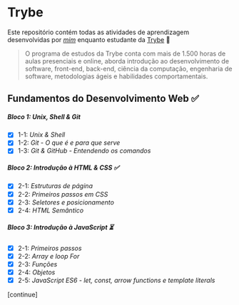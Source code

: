 # Trybe

Este repositório contém todas as atividades de aprendizagem desenvolvidas por _[mim](https://www.linkedin.com/in/guilherme-fernandes-a64505189/)_ enquanto estudante da [Trybe](https://www.betrybe.com/) 🚀

> O programa de estudos da Trybe conta com mais de 1.500 horas de aulas presenciais e online, aborda introdução ao desenvolvimento de software, front-end, back-end, ciência da computação, engenharia de software, metodologias ágeis e habilidades comportamentais.

## Fundamentos do Desenvolvimento Web ✅

##### Bloco 1: Unix, Shell & Git

- [X] 1-1: _Unix & Shell_
- [X] 1-2: _Git - O que é e para que serve_
- [X] 1-3: _Git & GitHub - Entendendo os comandos_

##### Bloco 2: Introdução à HTML & CSS ✅

- [X] 2-1: _Estruturas de página_
- [X] 2-2: _Primeiros passos em CSS_
- [X] 2-3: _Seletores e posicionamento_
- [X] 2-4: _HTML Semântico_

##### Bloco 3: Introdução à JavaScript ⏳

- [X] 2-1: _Primeiros passos_
- [X] 2-2: _Array e loop For_
- [X] 2-3: _Funções_
- [X] 2-4: _Objetos_
- [X] 2-5: _JavaScript ES6 - let, const, arrow functions e template literals_

[continue]
